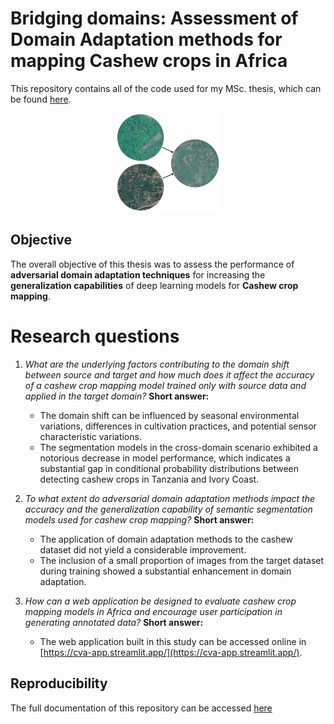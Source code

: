 # Bridging domains: Assessment of Domain Adaptation methods for mapping Cashew crops in Africa

This repository contains all of the code used for my MSc. thesis, which can be found [here](https://www.dropbox.com/scl/fi/cvioui35atli96pfxpkhj/MGI_Thesis_Report_DominguezDuran_Martin.pdf?rlkey=q5s62shwle3nge81en5f4glnb&dl=0).

<p align="center" width="100%">
  <img width="33%" src="assets/picture.png" />
</p>

## Objective
The overall objective of this thesis was to assess the performance of **adversarial domain adaptation techniques** for increasing the **generalization capabilities** of deep learning models for **Cashew crop mapping**.


# Research questions
1.  *What are the underlying factors contributing to the domain shift between source and target and how much does it affect the accuracy of a cashew crop mapping model trained only with source data and applied in the target domain?*
**Short answer:** 
    - The domain shift can be influenced by seasonal environmental variations, differences in cultivation practices, and potential sensor characteristic variations. 
    - The segmentation models in the cross-domain scenario exhibited a notorious decrease in model performance, which indicates a substantial gap in conditional probability distributions between detecting cashew crops in Tanzania and Ivory Coast.

2. *To what extent do adversarial domain adaptation methods impact the accuracy and the generalization capability of semantic segmentation models used for cashew crop mapping?*
**Short answer:**
    - The application of domain adaptation methods to the cashew dataset did not yield a considerable improvement. 
    - The inclusion of a small proportion of images from the target dataset during training showed a substantial enhancement in domain adaptation.

3. *How can a web application be designed to evaluate cashew crop mapping models in Africa and encourage user participation in generating annotated data?*
**Short answer:**
    - The web application built in this study can be accessed online in [https://cva-app.streamlit.app/](https://cva-app.streamlit.app/).

## Reproducibility

The full documentation of this repository can be accessed [here](https://mdominguezd.github.io/CashewDA-docs/)
